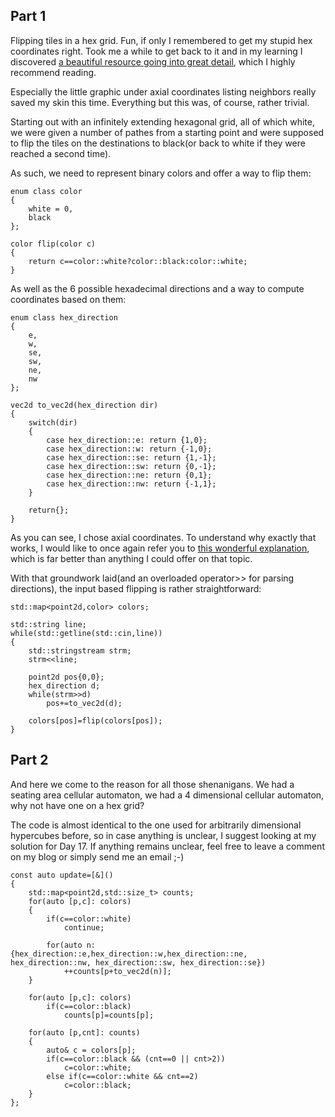 
## Part 1

Flipping tiles in a hex grid. Fun, if only I remembered to get my stupid hex coordinates right. Took me a while to get back to it and in my learning I discovered [a beautiful resource going into great detail](https://www.redblobgames.com/grids/hexagons/), which I highly recommend reading. 

Especially the little graphic under axial coordinates listing neighbors really saved my skin this time. Everything but this was, of course, rather trivial.

Starting out with an infinitely extending hexagonal grid, all of which white, we were given a number of pathes from a starting point and were supposed to flip the tiles on the destinations to black(or back to white if they were reached a second time).

As such, we need to represent binary colors and offer a way to flip them:

	enum class color
	{
		white = 0,
		black
	};
	
	color flip(color c)
	{
		return c==color::white?color::black:color::white;
	}

As well as the 6 possible hexadecimal directions and a way to compute coordinates based on them:

	enum class hex_direction
	{
		e,
		w,
		se,
		sw,
		ne,
		nw
	};

	vec2d to_vec2d(hex_direction dir)
	{
		switch(dir)
		{
			case hex_direction::e: return {1,0};
			case hex_direction::w: return {-1,0};
			case hex_direction::se: return {1,-1};
			case hex_direction::sw: return {0,-1};
			case hex_direction::ne: return {0,1};
			case hex_direction::nw: return {-1,1};
		}
		
		return{};
	}

As you can see, I chose axial coordinates. To understand why exactly that works, I would like to once again refer you to [this wonderful explanation](https://www.redblobgames.com/grids/hexagons/), which is far better than anything I could offer on that topic.

With that groundwork laid(and an overloaded operator>> for parsing directions), the input based flipping is rather straightforward:

	std::map<point2d,color> colors;
	
	std::string line;
	while(std::getline(std::cin,line))
	{
		std::stringstream strm;
		strm<<line;
		
		point2d pos{0,0};
		hex_direction d;
		while(strm>>d)
			pos+=to_vec2d(d);
		
		colors[pos]=flip(colors[pos]);
	}

## Part 2

And here we come to the reason for all those shenanigans. We had a seating area cellular automaton, we had a 4 dimensional cellular automaton, why not have one on a hex grid? 

The code is almost identical to the one used for arbitrarily dimensional hypercubes before, so in case anything is unclear, I suggest looking at my solution for Day 17. If anything remains unclear, feel free to leave a comment on my blog or simply send me an email ;-)

	const auto update=[&]()
	{
		std::map<point2d,std::size_t> counts;
		for(auto [p,c]: colors)
		{
			if(c==color::white)
				continue;
			
			for(auto n: {hex_direction::e,hex_direction::w,hex_direction::ne, hex_direction::nw, hex_direction::sw, hex_direction::se})
				++counts[p+to_vec2d(n)];
		}
		
		for(auto [p,c]: colors)
			if(c==color::black)
				counts[p]=counts[p];
		
		for(auto [p,cnt]: counts)
		{
			auto& c = colors[p];
			if(c==color::black && (cnt==0 || cnt>2))
				c=color::white;
			else if(c==color::white && cnt==2)
				c=color::black;
		}
	};